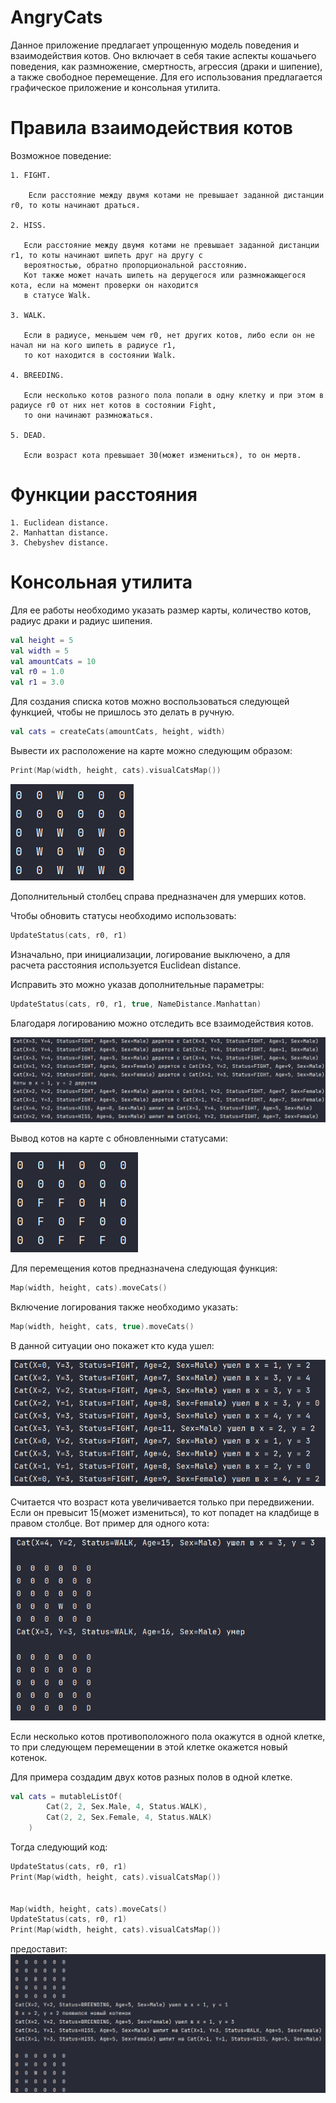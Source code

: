 # AngryCats

Данное приложение предлагает упрощенную модель поведения и взаимодействия котов.
Оно включает в себя такие аспекты кошачьего поведения, как размножение, смертность, 
агрессия (драки и шипение), а также свободное перемещение.
Для его использования предлагается графическое приложение и консольная утилита.

# Правила взаимодействия котов

Возможное поведение:

    1. FIGHT.

        Если расстояние между двумя котами не превышает заданной дистанции r0, то коты начинают драться.

    2. HISS.

       Если расстояние между двумя котами не превышает заданной дистанции r1, то коты начинают шипеть друг на другу с 
       вероятностью, обратно пропорциональной расстоянию.
       Кот также может начать шипеть на дерущегося или размножающегося кота, если на момент проверки он находится 
       в статусе Walk.

    3. WALK.

       Если в радиусе, меньшем чем r0, нет других котов, либо если он не начал ни на кого шипеть в радиусе r1, 
       то кот находится в состоянии Walk.

    4. BREEDING.

       Если несколько котов разного пола попали в одну клетку и при этом в радиусе r0 от них нет котов в состоянии Fight,
       то они начинают размножаться.

    5. DEAD.

       Если возраст кота превышает 30(может измениться), то он мертв.

    
# Функции расстояния

    1. Euclidean distance.
    2. Manhattan distance.
    3. Chebyshev distance.

# Консольная утилита

Для ее работы необходимо указать размер карты, количество котов, радиус драки и радиус шипения.

``` kotlin
val height = 5
val width = 5
val amountCats = 10
val r0 = 1.0
val r1 = 3.0
```

Для создания списка котов можно воспользоваться следующей функцией, чтобы не пришлось это делать в ручную.
``` kotlin
val cats = createCats(amountCats, height, width)
```

Вывести их расположение на карте можно следующим образом:
``` kotlin
Print(Map(width, height, cats).visualCatsMap())
```

![img_1.png](image/img_1.png)

Дополнительный столбец справа предназначен для умерших котов.

Чтобы обновить статусы необходимо использовать:
``` kotlin
UpdateStatus(cats, r0, r1)
```

Изначально, при инициализации, логирование выключено, а для расчета расстояния используется Euclidean distance.

Исправить это можно указав дополнительные параметры:
``` kotlin
UpdateStatus(cats, r0, r1, true, NameDistance.Manhattan)
```

Благодаря логированию можно отследить все взаимодействия котов.

![img_2.png](image/img_2.png)

Вывод котов на карте с обновленными статусами:

![img_3.png](image/img_3.png)

Для перемещения котов предназначена следующая функция:

```kotlin
Map(width, height, cats).moveCats()
```

Включение логирования также необходимо указать:

```kotlin
Map(width, height, cats, true).moveCats()
```

В данной ситуации оно покажет кто куда ушел:

![img_4.png](image/img_4.png)

Считается что возраст кота увеличивается только при передвижении.
Если он превысит 15(может измениться), то кот попадет на кладбище в правом столбце.
Вот пример для одного кота:

![img_5.png](image/img_5.png)

Если несколько котов противоположного пола окажутся в одной клетке, то при следующем перемещении в этой клетке окажется новый котенок.

Для примера создадим двух котов разных полов в одной клетке.
```kotlin
val cats = mutableListOf(
        Cat(2, 2, Sex.Male, 4, Status.WALK),
        Cat(2, 2, Sex.Female, 4, Status.WALK)
    )
```

Тогда следующий код:
```kotlin
UpdateStatus(cats, r0, r1)
Print(Map(width, height, cats).visualCatsMap())


Map(width, height, cats).moveCats()
UpdateStatus(cats, r0, r1)
Print(Map(width, height, cats).visualCatsMap())
```
предоставит:
![img_6.png](image/img_6.png)
